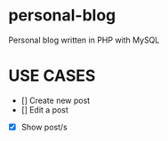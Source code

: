# personal-blog
Personal blog written in PHP with MySQL

# USE CASES
- [] Create new post
- [] Edit a post
- [x] Show post/s
